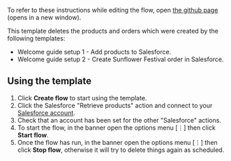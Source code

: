 To refer to these instructions while editing the flow, open [the github page](https://github.com/ot4i/app-connect-templates/blob/master/resources/markdown/Welcome%20guide%20setup%203%20-%20Delete%20flowers%20and%20order%20from%20Salesforce_instructions.md) (opens in a new window).

This template deletes the products and orders which were created by the following templates:
* Welcome guide setup 1 - Add products to Salesforce.
* Welcome guide setup 2 - Create Sunflower Festival order in Salesforce.

## Using the template

1. Click **Create flow** to start using the template.
1. Click the Salesforce "Retrieve products" action and connect to your [Salesforce account](https://developer.ibm.com/integration/docs/app-connect/how-to-guides-for-apps/use-ibm-app-connect-salesforce/).
1. Check that an account has been set for the other "Salesforce" actions.
1. To start the flow, in the banner open the options menu [&#8942;] then click **Start flow**.
1. Once the flow has run, in the banner open the options menu [&#8942;] then click **Stop flow**, otherwise it will try to delete things again as scheduled.
